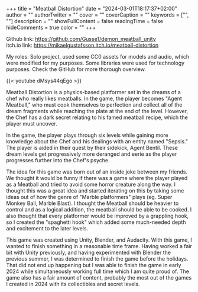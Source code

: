 +++
title = "Meatball Distortion"
date = "2024-03-01T18:17:37+02:00"
author = ""
authorTwitter = ""
cover = ""
coverCaption = ""
keywords = ["", ""]
description = ""
showFullContent = false
readingTime = false
hideComments = true
color = ""
+++

Github link: https://github.com/Gusse1/demon_meatball_unity  
itch.io link: https://mikaelgustafsson.itch.io/meatball-distortion

My roles: Solo project, used some CC0 assets for models and audio, which were modified for my purposes. Some libraries were used for technology purposes. Check the GitHub for more thorough overview.

{{< youtube dMsys44qEgo >}}

Meatball Distortion is a physics-based platformer set in the dreams of a chef who really likes meatballs. In the game, the player becomes "Agent Meatball," who must cook themselves to perfection and collect all of the dream fragments while reaching the plate at the end of the level. However, the Chef has a dark secret relating to his famed meatball recipe, which the player must uncover. 

In the game, the player plays through six levels while gaining more knowledge about the Chef and his dealings with an entity named "Sepsis." The player is aided in their quest by their sidekick, Agent Bentil. These dream levels get progressively more deranged and eerie as the player progresses further into the Chef's psyche.

The idea for this game was born out of an inside joke between my friends. We thought it would be funny if there was a game where the player played as a Meatball and tried to avoid some horror creature along the way. I thought this was a great idea and started iterating on this by taking some ideas out of how the genre of "Marble platformers" plays (eg. Super Monkey Ball, Marble Blast). I thought the Meatball should be heavier to control and as a logical addition, the meatball should be able to be cooked. I also thought that every platformer would be improved by a grappling hook, so I created the "spaghetti hook" which added some much-needed depth and excitement to the later levels.

This game was created using Unity, Blender, and Audacity. With this game, I wanted to finish something in a reasonable time frame. Having worked a fair bit with Unity previously, and having experimented with Blender the previous summer, I was determined to finish the game before the holidays. That did not end up happening but I was able to finish the game in early 2024 while simultaneously working full time which I am quite proud of. The game also has a fair amount of content, probably the most out of the games I created in 2024 with its collectibles and secret levels.